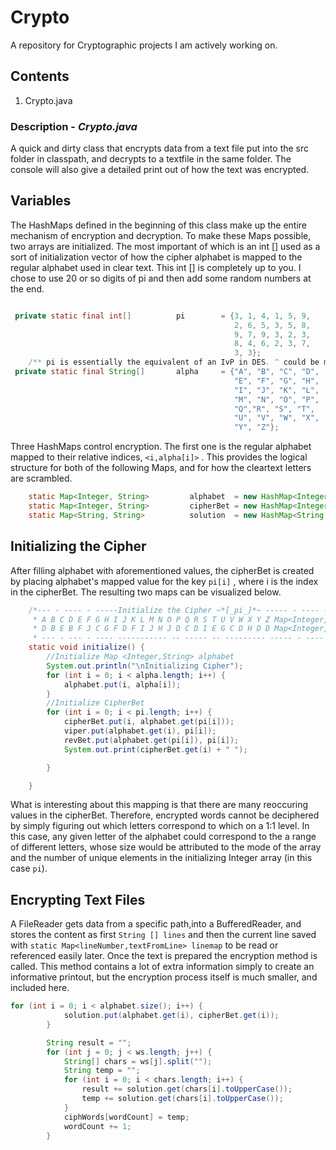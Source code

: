 # **Crypto**  
A repository for Cryptographic projects I am actively working on. 

## Contents
1. Crypto.java

### Description - *Crypto.java* 
A quick and dirty class that encrypts data from a text file put into the src folder in classpath, and decrypts to a textfile in the same folder. The console will also give a detailed print out of how the text was encrypted. 

## Variables 
The HashMaps defined in the beginning of this class make up the entire mechanism of encryption and decryption. To make these Maps possible, two arrays are initialized. The most important of which is an int [] used as a sort of initialization vector of how the cipher alphabet is mapped to the regular alphabet used in clear text. This int [] is completely up to you. I chose to use 20 or so digits of pi and then add some random numbers at the end. 


```java 

 private static final int[]          pi        = {3, 1, 4, 1, 5, 9, 
                                                  2, 6, 5, 3, 5, 8, 
                                                  9, 7, 9, 3, 2, 3,
                                                  8, 4, 6, 2, 3, 7,
                                                  3, 3};
    /** pi is essentially the equivalent of an IvP in DES. ^ could be made into a Vector as the private key **/
 private static final String[]       alpha     = {"A", "B", "C", "D",
                                                  "E", "F", "G", "H", 
                                                  "I", "J", "K", "L",
                                                  "M", "N", "O", "P",
                                                  "Q","R", "S", "T", 
                                                  "U", "V", "W", "X", 
                                                  "Y", "Z"};
```

Three HashMaps control encryption. The first one is the regular alphabet mapped to their relative indices,  `<i,alpha[i]>` . This provides the logical structure for both of the following Maps, and for how the cleartext letters are scrambled.  

```java
    static Map<Integer, String>         alphabet  = new HashMap<Integer, String>();
    static Map<Integer, String>         cipherBet = new HashMap<Integer, String>();
    static Map<String, String>          solution  = new HashMap<String, String>();

```
## Initializing the Cipher 
After filling alphabet with aforementioned values, the cipherBet is created by placing alphabet's mapped value for the key `pi[i]` , where i is the index in the cipherBet. The resulting two maps can be visualized below.  

```java 
    /*--- - ---- - -----Initialize the Cipher ~*[_pi_]*~ ----- - ---- - --- *
     * A B C D E F G H I J K L M N O P Q R S T U V W X Y Z Map<Integer,String> alphabet
     * D B E B F J C G F D F I J H J D C D I E G C D H D D Map<Integer,String> cipherBet
     * --- - --- - ---- ----------- -- ----- -- --------- ----- - ---- - ---*/
    static void initialize() {
        //Initialize Map <Integer,String> alphabet 
        System.out.println("\nInitializing Cipher");
        for (int i = 0; i < alpha.length; i++) {
            alphabet.put(i, alpha[i]);
        }
        //Initialize CipherBet
        for (int i = 0; i < pi.length; i++) {
            cipherBet.put(i, alphabet.get(pi[i]));
            viper.put(alphabet.get(i), pi[i]);
            revBet.put(alphabet.get(pi[i]), pi[i]);
            System.out.print(cipherBet.get(i) + " ");

        }

    }
```
What is interesting about this mapping is that there are many reoccuring values in the cipherBet. Therefore, encrypted words cannot be deciphered by simply figuring out which letters correspond to which on a 1:1 level. In this case, any given letter of the alphabet could correspond to the a range of different letters, whose size would be attributed to the mode of the array and the number of unique elements in the initializing Integer array (in this case `pi`). 

## Encrypting Text Files 
A FileReader gets data from a specific path,into a BufferedReader, and stores the content as first  `String [] lines` and then the current line saved with `static Map<lineNumber,textFromLine> linemap` to be read or referenced easily later. Once the text is prepared the encryption method is called. This method contains a lot of extra information simply to create an informative printout, but the encryption process itself is much smaller, and included here. 

```java
for (int i = 0; i < alphabet.size(); i++) {
            solution.put(alphabet.get(i), cipherBet.get(i));
        }

        String result = "";
        for (int j = 0; j < ws.length; j++) {
            String[] chars = ws[j].split("");
            String temp = "";
            for (int i = 0; i < chars.length; i++) {
                result += solution.get(chars[i].toUpperCase());
                temp += solution.get(chars[i].toUpperCase());
            }
            ciphWords[wordCount] = temp;
            wordCount += 1;
        }

```
